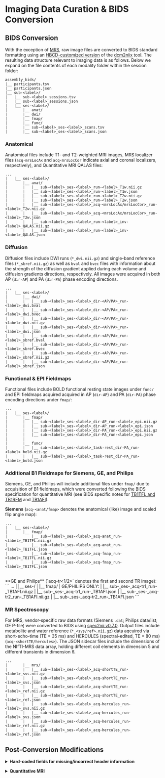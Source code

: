 # Imaging Data Curation & BIDS Conversion
## BIDS Conversion
With the exception of [MRS](#mr-spectroscopy), raw image files are converted to BIDS standard formatting using an [HBCD-customized version](https://github.com/rordenlab/dcm2niix/tree/c5caaa9f858b704b61d3ff4a7989282922dd712e) of the [dcm2niix](https://github.com/rordenlab/dcm2niix) tool. The resulting data structure relevant to imaging data is as follows. Below we expand on the file contents of each modality folder within the session folder: 

```
assembly_bids/ 
|__ participants.tsv
|__ participants.json 
|__ sub-<label>/
|   |__ sub-<label>_sessions.tsv
|   |__ sub-<label>_sessions.json
|   |__ ses-<label>/
|       |__ anat/
|       |__ dwi/
|       |__ fmap/
|       |__ func/
|       |__ sub-<label>_ses-<label>_scans.tsv
|       |__ sub-<label>_ses-<label>_scans.json
```

### Anatomical
Anatomical files include T1- and T2-weighted MRI images, MRS localizer files (`acq-mrsLocAx` and `acq-mrsLocCor` indicate axial and coronal localizers, respectively), and Quantitative MRI QALAS files:
```
...
|   |__ ses-<label>/
|       |__ anat/
|       |   |__ sub-<label>_ses-<label>_run-<label>_T1w.nii.gz 
|       |   |__ sub-<label>_ses-<label>_run-<label>_T1w.json
|       |   |__ sub-<label>_ses-<label>_run-<label>_T2w.nii.gz
|       |   |__ sub-<label>_ses-<label>_run-<label>_T2w.json
|       |   |__ sub-<label>_ses-<label>_acq-<mrsLocAx/mrsLocCor>_run-<label>_T2w.nii.gz 
|       |   |__ sub-<label>_ses-<label>_acq-<mrsLocAx/mrsLocCor>_run-<label>_T2w.json
|       |   |__ sub-<label>_ses-<label>_run-<label>_inv-<label>_QALAS.nii.gz
|       |   |__ sub-<label>_ses-<label>_run-<label>_inv-<label>_QALAS.json
```

### Diffusion
Diffusion files include DWI runs (`*_dwi.nii.gz`) and single-band reference files (`*_sbref.nii.gz`) as well as `bval` and `bvec` files with information about the strength of the diffusion gradient applied during each volume and diffusion gradients directions, respectively. All images were acquired in both AP (`dir-AP`) and PA (`dir-PA`) phase encoding directions.
```
...
|   |__ ses-<label>/
|       |__ dwi/
|       |   |__ sub-<label>_ses-<label>_dir-<AP/PA>_run-<label>_dwi.bval
|       |   |__ sub-<label>_ses-<label>_dir-<AP/PA>_run-<label>_dwi.bvec
|       |   |__ sub-<label>_ses-<label>_dir-<AP/PA>_run-<label>_dwi.nii.gz
|       |   |__ sub-<label>_ses-<label>_dir-<AP/PA>_run-<label>_dwi.json
|       |   |__ sub-<label>_ses-<label>_dir-<AP/PA>_run-<label>_sbref.bval
|       |   |__ sub-<label>_ses-<label>_dir-<AP/PA>_run-<label>_sbref.bvec
|       |   |__ sub-<label>_ses-<label>_dir-<AP/PA>_run-<label>_sbref.nii.gz
|       |   |__ sub-<label>_ses-<label>_dir-<AP/PA>_run-<label>_sbref.json
```

### Functional & EPI Fieldmaps
Functional files include BOLD functional resting state images under `func/` and EPI fieldmaps acquired acquired in AP (`dir-AP`) and PA (`dir-PA`) phase encoding directions under `fmap/`:
```
...
|   |__ ses-<label>/
|       |__ fmap/
|       |   |__ sub-<label>_ses-<label>_dir-AP_run-<label>_epi.nii.gz
|       |   |__ sub-<label>_ses-<label>_dir-AP_run-<label>_epi.json
|       |   |__ sub-<label>_ses-<label>_dir-PA_run-<label>_epi.nii.gz
|       |   |__ sub-<label>_ses-<label>_dir-PA_run-<label>_epi.json
|       |
|       |__ func/
|       |   |__ sub-<label>_ses-<label>_task-rest_dir-PA_run-<label>_bold.nii.gz
|       |   |__ sub-<label>_ses-<label>_task-rest_dir-PA_run-<label>_bold.json
```

### Additional B1 Fieldmaps for Siemens, GE, and Philips
Siemens, GE, and Philips will include additional files under `fmap/` due to acquisition of B1 fieldmaps, which were converted following the BIDS specification for quantitative MRI (see BIDS specific notes for [TB1TFL and TB1RFM](https://bids-specification.readthedocs.io/en/stable/appendices/qmri.html#tb1tfl-and-tb1rfm-specific-notes) and [TB1AFI](https://bids-specification.readthedocs.io/en/stable/appendices/qmri.html#tb1afi-specific-notes)). 

**Siemens** (`acq-<anat/fmap>` denotes the anatomical (like) image and scaled flip angle map):
```
...
|   |__ ses-<label>/
|       |__ fmap/
|           |__ sub-<label>_ses-<label>_acq-anat_run-<label>_TB1TFL.nii.gz
|           |__ sub-<label>_ses-<label>_acq-anat_run-<label>_TB1TFL.json
|           |__ sub-<label>_ses-<label>_acq-fmap_run-<label>_TB1TFL.nii.gz
|           |__ sub-<label>_ses-<label>_acq-fmap_run-<label>_TB1TFL.json
```
<br>
**GE and Philips** (`acq-tr<1/2>` denotes the first and second TR image):
```
...
|   |__ ses-<label>/
|       |__ fmap/
|     GE/PHILIPS ONLY:
|           |__ sub-<label>_ses-<label>_acq-tr1_run-<label>_TB1AFI.nii.gz 
|           |__ sub-<label>_ses-<label>_acq-tr1_run-<label>_TB1AFI.json 
|           |__ sub-<label>_ses-<label>_acq-tr2_run-<label>_TB1AFI.nii.gz
|           |__ sub-<label>_ses-<label>_acq-tr2_run-<label>_TB1AFI.json
```

### MR Spectroscopy
For MRS, vendor-specific raw data formats (Siemens `.dat`; Philips data/list; GE P-file) were converted to BIDS using [spec2nii v0.7.0](https://github.com/wtclarke/spec2nii). Output files include metabolite and water reference (`*_<svs/ref>.nii.gz`) data aqcuired via short-echo-time (TE = 35 ms) and HERCULES (spectral-edited, TE = 80 ms) (`acq-<shortTE/hercules>`). The JSON sidecar files include the dimensions of the NIfTI-MRS data array, holding different coil elements in dimension 5 and different transients in dimension 6.
```
...
|       |__ mrs/
|       |   |__ sub-<label>_ses-<label>_acq-shortTE_run-<label>_svs.nii.gz
|       |   |__ sub-<label>_ses-<label>_acq-shortTE_run-<label>_svs.json
|       |   |__ sub-<label>_ses-<label>_acq-shortTE_run-<label>_ref.nii.gz
|       |   |__ sub-<label>_ses-<label>_acq-shortTE_run-<label>_ref.json
|       |   |__ sub-<label>_ses-<label>_acq-hercules_run-<label>_svs.nii.gz
|       |   |__ sub-<label>_ses-<label>_acq-hercules_run-<label>_svs.json
|       |   |__ sub-<label>_ses-<label>_acq-hercules_run-<label>_ref.nii.gz
|       |   |__ sub-<label>_ses-<label>_acq-hercules_run-<label>_ref.json
```

## Post-Conversion Modifications
<p>
<details>
<summary><b>Hard-coded fields for missing/incorrect header information</b></summary>
<br>
In some cases, <i>dcm2niix</i> conversion led to missing or incorrectly configured NIfTI/JSON metadata. To address these issues, the headers for the file types listed below were hard-coded after conversion. These hard-coded values are also documented in the <i>HardCodedValues</i> field of the corresponding JSON sidecar file.
<br>
<br>
<ul>
<b>Philips</b>
	<li>T1W: <i>RepetitionTime</i></li>
	<li>DWI: <i>PhaseEncodingDirection</i>, <i>TotalReadoutTime</i>, & <i>SliceTiming</i> (<i>SmallDelta</i> & <i>LargeDelta</i> also added)</li>
	<li>EPI: <i>PhaseEncodingDirection</i> & <i>TotalReadoutTime</i></li>
	<li>BOLD:	<i>PhaseEncodingDirection</i>, <i>TotalReadoutTime</i>, & <i>SliceTiming</i></li>
<br>
<b>GE</b>
	<li>T1W: <i>RepetitionTime</i></li>
</ul>
</details>
</p>

<details>
<summary><b>Quantitative MRI</b></summary><br>
Depending on the scanner manufacturer, <i>dcm2niix</i> conversion for QALAS produced either five 3D NIfTI files or a single 4D NIfTI file with five volumes (as well as missing JSON header information). To standardize the output, all <i>dcm2niix</i>-derived QALAS series were converted into five separate NIfTI files, each corresponding to a different inversion time (labeled using the <i>inv-&lt;label&gt;</i> BIDS entity). The associated JSON sidecar was then updated with the following:

<br>
<br>

1.  <i>T2Prep</i> field of <i>inv-0</i> QALAS file hard-coded to 0.10 (Siemens), 0.09 (GE), and 0.10 (Philips)

<br>
<br>

<p>2.  <i>InversionTime</i> values (sec) for QALAS files hard-coded as follows for each manufacturer:</b></p>

<table>
  <tr>
  <th width="100">QALAS file</th>
  <th width="100">Siemens</th>
  <th width="100">GE</th>
  <th>Philips</th>
  </tr>
  <tbody>
    <tr>
    <td>inv-0</td>
    <td>0</td>
    <td>0</td>
    <td>0</td>
    </tr>
    <tr>
    <td>inv-1</td>
    <td>0.1</td>
    <td>0.119300</td>
    <td>0.115000</td>
    </tr>
    <tr>
    <td>inv-2</td>
    <td>1</td>
    <td>1.0191834</td>
    <td>1.010522</td>
    </tr>
    <tr>
    <td>inv-3</td>
    <td>1.9</td>
    <td>1.919068</td>
    <td>1.906045</td>
    </tr>
    <tr>
    <td>inv-4</td>
    <td>2.8</td>
    <td>2.818952</td>
    <td>2.801567</td>
    </tr>
  </tbody>
</table>
</details><br>



